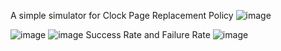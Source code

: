 A simple simulator for Clock Page Replacement Policy
![image](https://github.com/user-attachments/assets/b0ac9076-d551-4072-a27c-d7b19b0d08d8)

![image](https://github.com/user-attachments/assets/d971e116-c97e-4a4a-a654-de3ab8658b98)
![image](https://github.com/user-attachments/assets/841a268a-9a45-4bd4-aa3d-5c1a49556b66)
Success Rate and Failure Rate
![image](https://github.com/user-attachments/assets/a5896bef-6378-42d2-a8ef-dae3f9537dcd)

